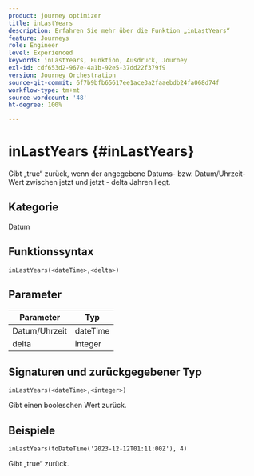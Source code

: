 ```yaml
---
product: journey optimizer
title: inLastYears
description: Erfahren Sie mehr über die Funktion „inLastYears“
feature: Journeys
role: Engineer
level: Experienced
keywords: inLastYears, Funktion, Ausdruck, Journey
exl-id: cdf653d2-967e-4a1b-92e5-37dd22f379f9
version: Journey Orchestration
source-git-commit: 6f7b9bfb65617ee1ace3a2faaebdb24fa068d74f
workflow-type: tm+mt
source-wordcount: '48'
ht-degree: 100%

---
```


# inLastYears {#inLastYears}

Gibt „true“ zurück, wenn der angegebene Datums- bzw. Datum/Uhrzeit-Wert zwischen jetzt und jetzt - delta Jahren liegt.

## Kategorie

Datum

## Funktionssyntax

`inLastYears(<dateTime>,<delta>)`

## Parameter

| Parameter | Typ |
|-----------|------------------|
| Datum/Uhrzeit | dateTime |
| delta | integer |

## Signaturen und zurückgegebener Typ

`inLastYears(<dateTime>,<integer>)`

Gibt einen booleschen Wert zurück.

## Beispiele

`inLastYears(toDateTime('2023-12-12T01:11:00Z'), 4)`

Gibt „true“ zurück.
